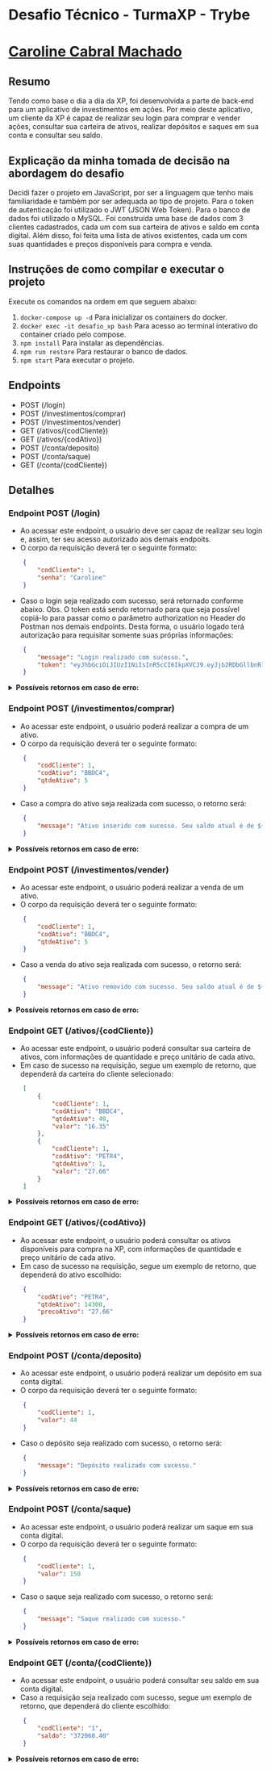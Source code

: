 # Desafio Técnico - TurmaXP - Trybe
# [Caroline Cabral Machado](https://www.linkedin.com/in/carolcabralm/)

## Resumo
Tendo como base o dia a dia da XP, foi desenvolvida a parte de back-end para um aplicativo de investimentos em ações. Por meio deste aplicativo, um cliente da XP é capaz de realizar seu login para comprar e vender ações, consultar sua carteira de ativos, realizar depósitos e saques em sua conta e consultar seu saldo.

## Explicação da minha tomada de decisão na abordagem do desafio
Decidi fazer o projeto em JavaScript, por ser  a linguagem que tenho mais familiaridade e também por ser adequada ao tipo de projeto. Para o token de autenticação foi utilizado o JWT (JSON Web Token). Para o banco de dados foi utilizado o MySQL. Foi construída uma base de dados com 3 clientes cadastrados, cada um com sua carteira de ativos e saldo em conta digital. Além disso, foi feita uma lista de ativos existentes, cada um com suas quantidades e preços disponíveis para compra e venda.

## Instruções de como compilar e executar o projeto

Execute os comandos na ordem em que seguem abaixo:

1. `docker-compose up -d`  Para inicializar os containers do docker.
2. `docker exec -it desafio_xp bash`  Para acesso ao terminal interativo do container criado pelo compose.
3. `npm install`  Para instalar as dependências.
4. `npm run restore`  Para restaurar o banco de dados.
5. `npm start`  Para executar o projeto.

## Endpoints

* POST (/login)
* POST (/investimentos/comprar)
* POST (/investimentos/vender)
* GET (/ativos/{codCliente})
* GET (/ativos/{codAtivo})
* POST (/conta/deposito)
* POST (/conta/saque)
* GET (/conta/{codCliente})

## Detalhes

### Endpoint POST (/login)


- Ao acessar este endpoint, o usuário deve ser capaz de realizar seu login e, assim, ter seu acesso autorizado aos demais endpoits.
- O corpo da requisição deverá ter o seguinte formato:
```json
    {
        "codCliente": 1,
        "senha": "Caroline"
    }
```
- Caso o login seja realizado com sucesso, será retornado conforme abaixo. Obs. O token está sendo retornado para que seja possível copiá-lo para passar como o parâmetro authorization no Header do Postman nos demais endpoints. Desta forma, o usuário logado terá autorização para requisitar somente suas próprias informações:
```json
    {
        "message": "Login realizado com sucesso.",
        "token": "eyJhbGciOiJIUzI1NiIsInR5cCI6IkpXVCJ9.eyJjb2RDbGllbnRlIjoxLCJzZW5oYSI6IkNhcm9saW5lIiwiaWF0IjoxNjU4NDM0NzA5LCJleHAiOjE2NTg0Nzc5MDl9.3F9UCKVD-5tS4KocG7bfoSWv2DwDUem2TKbld-ZA16s"
    }
```

<details>
  <summary><strong>Possíveis retornos em caso de erro:</strong></summary>

  * **Caso usuário ou senha estejam incorretos, será retornado:**
  ```json
      {
          "message": "Usuário ou senha incorretos. Favor verificar seu dados."
      }
  ```

<br />
</details>

### Endpoint POST (/investimentos/comprar)

- Ao acessar este endpoint, o usuário poderá realizar a compra de um ativo.
- O corpo da requisição deverá ter o seguinte formato:
```json
    {
        "codCliente": 1,
        "codAtivo": "BBDC4",
        "qtdeAtivo": 5
    }
```

- Caso a compra do ativo seja realizada com sucesso, o retorno será:
```json
    {
        "message": "Ativo inserido com sucesso. Seu saldo atual é de ${saldo_atual}."
    }
```

<details>
  <summary><strong>Possíveis retornos em caso de erro:</strong></summary>
  
  * **Caso o usuário da requisição não esteja logado, o retorno será:**
  ```json
      {
          "message": "Usuário não logado."
      }
  ```
    
  * **Caso a sessão do usuário da requisição esteja expirada (após 12h do login), o retorno será:**
  ```json
      {
          "message": "Sessão expirada. Realize login novamente para continuar."
      }
  ```

  * **Caso o usuário da requisição solicite informações de outro usuário, o retorno será:**
  ```json
      {
          "message": "Acesso negado."
      }
  ```

  * **Caso o usuário tente comprar um ativo inexistente na base de ativos da XP, o retorno será:**
  ```json
      {
          "message": "Ativo não encontrado."
      }
  ```
  * **Caso o usuário tente comprar uma quantidade maior do ativo que a existente, o retorno será:**
  ```json
      {
          "message": "Quantidade de ativo disponível menor que a desejada."
      }
  ```

  * **Caso o usuário não tenha saldo suficiente para a compra da quantidade desejada do ativo, o retorno será:**
  ```json
      {
          "message": "Saldo insuficiente."
      }
  ```

<br />
</details>


### Endpoint POST (/investimentos/vender)

- Ao acessar este endpoint, o usuário poderá realizar a venda de um ativo.
- O corpo da requisição deverá ter o seguinte formato:
```json
    {
        "codCliente": 1,
        "codAtivo": "BBDC4",
        "qtdeAtivo": 5
    }
```

- Caso a venda do ativo seja realizada com sucesso, o retorno será:
```json
    {
        "message": "Ativo removido com sucesso. Seu saldo atual é de ${saldo_atual}."
    }
```

<details>
  <summary><strong>Possíveis retornos em caso de erro:</strong></summary>
  
  * **Caso o usuário da requisição não esteja logado, o retorno será:**
   
  ```json
      {
          "message": "Usuário não logado."
      }
  ```
    
  * **Caso a sessão do usuário da requisição esteja expirada (após 12h do login), o retorno será:**
  ```json
      {
          "message": "Sessão expirada. Realize login novamente para continuar."
      }
  ```

  * **Caso o usuário da requisição solicite informações de outro usuário, o retorno será:**
  ```json
      {
          "message": "Acesso negado."
      }
  ```

  * **Caso o usuário tente vender um ativo inexistente em sua carteira, o retorno será:**
  ```json
      {
          "message": "Ativo inexistente na carteira."
      }
  ```
 * **Caso o usuário tente vender uma quantidade maior do ativo que a existente em sua carteira, o retorno será:**
  ```json
      {
          "message": "Quantidade de ativo disponível em carteira menor que a desejada para venda."
      }
  ```

<br />
</details>


### Endpoint GET (/ativos/{codCliente})

- Ao acessar este endpoint, o usuário poderá consultar sua carteira de ativos, com informações de quantidade e preço unitário de cada ativo.
- Em caso de sucesso na requisição, segue um exemplo de retorno, que dependerá da carteira do cliente selecionado:
```json
    [
        {
            "codCliente": 1,
            "codAtivo": "BBDC4",
            "qtdeAtivo": 40,
            "valor": "16.35"
        },
        {
            "codCliente": 1,
            "codAtivo": "PETR4",
            "qtdeAtivo": 1,
            "valor": "27.66"
        }
    ]
```

<details>
  <summary><strong>Possíveis retornos em caso de erro:</strong></summary>
  
  * **Caso o usuário da requisição não esteja logado, o retorno será:**   
  ```json
      {
          "message": "Usuário não logado."
      }
  ```
    
  * **Caso a sessão do usuário da requisição esteja expirada (após 12h do login), o retorno será:**
  ```json
      {
          "message": "Sessão expirada. Realize login novamente para continuar."
      }
  ```

  * **Caso o usuário da requisição solicite informações de outro usuário, o retorno será:**
  ```json
      {
          "message": "Acesso negado."
      }
  ```

  
<br />
</details>

### Endpoint GET (/ativos/{codAtivo})
- Ao acessar este endpoint, o usuário poderá consultar os ativos disponíveis para compra na XP, com informações de quantidade e preço unitário de cada ativo.
- Em caso de sucesso na requisição, segue um exemplo de retorno, que dependerá do ativo escolhido:
```json
    {
        "codAtivo": "PETR4",
        "qtdeAtivo": 14300,
        "precoAtivo": "27.66"
    }
```

<details>
  <summary><strong>Possíveis retornos em caso de erro:</strong></summary>

  * **Caso o usuário da requisição não esteja logado, o retorno será:**   
  ```json
      {
          "message": "Usuário não logado."
      }
  ```
    
  * **Caso a sessão do usuário da requisição esteja expirada (após 12h do login), o retorno será:**
  ```json
      {
          "message": "Sessão expirada. Realize login novamente para continuar."
      }
  ```

<br />
</details>


### Endpoint POST (/conta/deposito)
- Ao acessar este endpoint, o usuário poderá realizar um depósito em sua conta digital.
- O corpo da requisição deverá ter o seguinte formato:
```json
    {
        "codCliente": 1,
        "valor": 44
    }
```

- Caso o depósito seja realizado com sucesso, o retorno será:
```json
    {
        "message": "Depósito realizado com sucesso."
    }
```

<details>
  <summary><strong>Possíveis retornos em caso de erro:</strong></summary>
  
  * **Caso o usuário da requisição não esteja logado, o retorno será:**   
  ```json
      {
          "message": "Usuário não logado."
      }
  ```
    
  * **Caso a sessão do usuário da requisição esteja expirada (após 12h do login), o retorno será:**
  ```json
      {
          "message": "Sessão expirada. Realize login novamente para continuar."
      }
  ```

  * **Caso o usuário da requisição tente realizar o depósito na conta de outro cliente, o retorno será:**
  ```json
      {
          "message": "Acesso negado."
      }
  ```

 * **Caso o usuário da requisição tente realizar um depósito com valor igual ou inferior a zero, o retorno será:**
  ```json
      {
          "message": "Quantidade depositada deve ser maior que zero."
      }
  ```


<br />
</details>


### Endpoint POST (/conta/saque)
- Ao acessar este endpoint, o usuário poderá realizar um saque em sua conta digital.
- O corpo da requisição deverá ter o seguinte formato:
```json
    {
        "codCliente": 1,
        "valor": 150
    }
```
- Caso o saque seja realizado com sucesso, o retorno será:
```json
    {
        "message": "Saque realizado com sucesso."
    }
```

<details>
  <summary><strong>Possíveis retornos em caso de erro:</strong></summary>
  
  * **Caso o usuário da requisição não esteja logado, o retorno será:**   
  ```json
      {
          "message": "Usuário não logado."
      }
  ```
    
  * **Caso a sessão do usuário da requisição esteja expirada (após 12h do login), o retorno será:**
  ```json
      {
          "message": "Sessão expirada. Realize login novamente para continuar."
      }
  ```

  * **Caso o usuário da requisição tente realizar o saque na conta de outro cliente, o retorno será:**
  ```json
      {
          "message": "Acesso negado."
      }
  ```

 * **Caso o usuário da requisição tente realizar um saque de valor maior que o saldo disponível em sua conta digital, o retorno será:**
  ```json
      {
          "message": "Saldo insuficiente."
      }
  ```


<br />
</details>


### Endpoint GET (/conta/{codCliente})
- Ao acessar este endpoint, o usuário poderá consultar seu saldo em sua conta digital.
- Caso a requisição seja realizado com sucesso, segue um exemplo de retorno, que dependerá do cliente escolhido:
```json
    {
        "codCliente": "1",
        "saldo": "372060.40"
    }
```

<details>
  <summary><strong>Possíveis retornos em caso de erro:</strong></summary>
  
  * **Caso o usuário da requisição não esteja logado, o retorno será:**   
  ```json
      {
          "message": "Usuário não logado."
      }
  ```
    
  * **Caso a sessão do usuário da requisição esteja expirada (após 12h do login), o retorno será:**
  ```json
      {
          "message": "Sessão expirada. Realize login novamente para continuar."
      }
  ```

  * **Caso o usuário da requisição tente acessar o saldo da conta de outro cliente, o retorno será:**
  ```json
      {
          "message": "Acesso negado."
      }
  ```

<br />
</details>